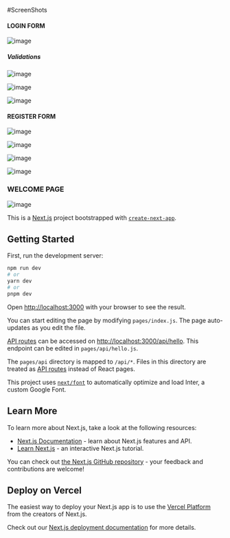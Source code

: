 #ScreenShots

#### LOGIN FORM 
![image](https://user-images.githubusercontent.com/90745903/222726395-88389f4d-551d-4ce4-92ef-1377f4bd8b9f.png)

##### Validations
![image](https://user-images.githubusercontent.com/90745903/222726529-5957427e-2a5f-49b9-a041-db3b28c8adc4.png)

![image](https://user-images.githubusercontent.com/90745903/222726670-fe4e6fd8-a710-4bf4-a1b6-068495194d52.png)

![image](https://user-images.githubusercontent.com/90745903/222726743-7d7d81dd-6f1d-47d3-a121-3e9d3b24e4f9.png)

#### REGISTER FORM 

![image](https://user-images.githubusercontent.com/90745903/222726859-d5c7a36e-96ff-4e95-b452-b30229b633ba.png)

![image](https://user-images.githubusercontent.com/90745903/222726981-3c93c7db-3474-4295-9616-9693f634b84a.png)

![image](https://user-images.githubusercontent.com/90745903/222727048-b484c545-2138-4a4d-8c0f-f0f408575e03.png)

![image](https://user-images.githubusercontent.com/90745903/222727096-fef6823a-7d6a-47eb-abc5-254700cb8bfb.png)

### WELCOME PAGE
![image](https://user-images.githubusercontent.com/90745903/222727167-1d653d55-d153-420f-a518-a73e7f965d4b.png)








This is a [Next.js](https://nextjs.org/) project bootstrapped with [`create-next-app`](https://github.com/vercel/next.js/tree/canary/packages/create-next-app).

## Getting Started

First, run the development server:

```bash
npm run dev
# or
yarn dev
# or
pnpm dev
```

Open [http://localhost:3000](http://localhost:3000) with your browser to see the result.

You can start editing the page by modifying `pages/index.js`. The page auto-updates as you edit the file.

[API routes](https://nextjs.org/docs/api-routes/introduction) can be accessed on [http://localhost:3000/api/hello](http://localhost:3000/api/hello). This endpoint can be edited in `pages/api/hello.js`.

The `pages/api` directory is mapped to `/api/*`. Files in this directory are treated as [API routes](https://nextjs.org/docs/api-routes/introduction) instead of React pages.

This project uses [`next/font`](https://nextjs.org/docs/basic-features/font-optimization) to automatically optimize and load Inter, a custom Google Font.

## Learn More

To learn more about Next.js, take a look at the following resources:

- [Next.js Documentation](https://nextjs.org/docs) - learn about Next.js features and API.
- [Learn Next.js](https://nextjs.org/learn) - an interactive Next.js tutorial.

You can check out [the Next.js GitHub repository](https://github.com/vercel/next.js/) - your feedback and contributions are welcome!

## Deploy on Vercel

The easiest way to deploy your Next.js app is to use the [Vercel Platform](https://vercel.com/new?utm_medium=default-template&filter=next.js&utm_source=create-next-app&utm_campaign=create-next-app-readme) from the creators of Next.js.

Check out our [Next.js deployment documentation](https://nextjs.org/docs/deployment) for more details.

